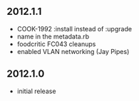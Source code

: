 ## 2012.1.1

* COOK-1992 :install instead of :upgrade
* name in the metadata.rb
* foodcritic FC043 cleanups
* enabled VLAN networking (Jay Pipes)

## 2012.1.0

* initial release
